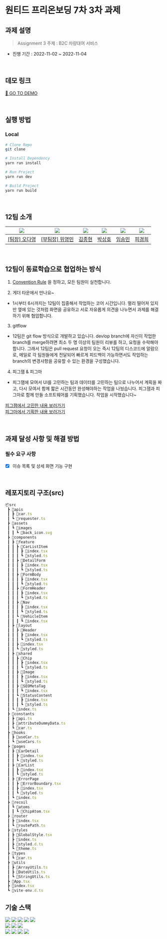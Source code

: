 # 원티드 프리온보딩 7차 3차 과제

## 과제 설명

> Assignment 3 주제 : B2C 차량대여 서비스

- 진행 기간 : 2022-11-02 ~ 2022-11-04

<br />

## 데모 링크

[🚀 GO TO DEMO]()

<br />

## 실행 방법

### Local

```bash
# Clone Repo
git clone

# Install Dependency
yarn run install

# Run Project
yarn run dev

# Build Project
yarn run build
```

<br />

## 12팀 소개

| <img src="https://avatars.githubusercontent.com/u/40523487?v=4"/> | <img src="https://avatars.githubusercontent.com/u/50790145?v=4"/> | <img src="https://avatars.githubusercontent.com/u/108744804?v=4"> | <img src="https://avatars.githubusercontent.com/u/97100045?v=4"/> | <img src="https://avatars.githubusercontent.com/u/92246102?v=4"> | <img src="https://avatars.githubusercontent.com/u/96763714?v=4"> |
| ----------------------------------------------------------------- | ----------------------------------------------------------------- | ----------------------------------------------------------------- | ----------------------------------------------------------------- | ---------------------------------------------------------------- | ---------------------------------------------------------------- |
| <a href="https://github.com/od-log">[팀장] 오다영</a>             | <a href="https://github.com/youngminss">[부팀장] 위영민</a>       | <a href="https://github.com/jong6598">김종현</a>                  | <a href="https://github.com/hopak-e">박상호</a>                   | <a href="https://github.com/forest-6">임승민</a>                 | <a href="https://github.com/kyunghee47">피경희</a>               |

<br/>

## 12팀이 동료학습으로 협업하는 방식

1. [Convention Rule]() 을 정하고, 모든 팀원이 실천합니다.

2. 게더 타운에서 만나요~

- 1시부터 6시까지는 12팀이 집중해서 작업하는 코어 시간입니다. 멀리 떨어져 있지만 옆에 있는 것처럼 화면을 공유하고 서로 자유롭게 의견을 나누면서 과제를 해결하기 위해 협업합니다.

3. gitflow

- 12팀은 git flow 방식으로 개발하고 있습니다. devlop branch에 자신이 작업한 branch를 merge하려면 최소 두 명 이상의 팀원이 리뷰를 하고, 요청을 수락해야 합니다. 그래서 12팀은 pull request 요청이 오는 즉시 12팀의 디스코드에 알람으로, 메일로 각 팀원들에게 전달되어 빠르게 피드백이 가능하면서도 작업하는 branch의 변경사항을 공유할 수 있는 환경을 구성했습니다.

4. 피그잼 & 피그마

- 피그잼에 모여서 UI를 고민하는 팀과 데이터를 고민하는 팀으로 나누어서 계획을 짜고, 다시 모여서 함께 짧은 시간동안 완성해야하는 작업을 나눴습니다. 피그잼과 피그마로 함께 만들 소프트웨어를 기획했습니다. 작업을 시작했습니다~

[피그잼에서 고민한 내용 보러가기](https://www.figma.com/file/imDU0VKds37F3eM4tdbgjc/Assignment-3---%EC%95%8C%ED%8B%B0%EB%AA%A8%EB%B9%8C%EB%A6%AC%ED%8B%B0?node-id=23%3A234)  
[피그마에서 기획한 내용 보러가기](https://www.figma.com/file/c91jQRLuanBMFRE9ztbXcz/Assignment-3---%EC%95%8C%ED%8B%B0%EB%AA%A8%EB%B9%8C%EB%A6%AC%ED%8B%B0?node-id=0%3A1)

<br />

## 과제 달성 사항 및 해결 방법

### 필수 요구 사항

- [x] 이슈 목록 및 상세 화면 기능 구현

<br />

## 레포지토리 구조(src)

```jsx
📦src
 ┣ 📂apis
 ┃ ┣ 📜car.ts
 ┃ ┗ 📜requester.ts
 ┣ 📂assets
 ┃ ┗ 📂images
 ┃ ┃ ┗ 📜back_icon.svg
 ┣ 📂components
 ┃ ┣ 📂feature
 ┃ ┃ ┣ 📂CarListItem
 ┃ ┃ ┃ ┣ 📜index.tsx
 ┃ ┃ ┃ ┗ 📜styled.ts
 ┃ ┃ ┣ 📂DetailForm
 ┃ ┃ ┃ ┣ 📜index.tsx
 ┃ ┃ ┃ ┗ 📜styled.ts
 ┃ ┃ ┣ 📂FormBody
 ┃ ┃ ┃ ┣ 📜index.tsx
 ┃ ┃ ┃ ┗ 📜styled.ts
 ┃ ┃ ┣ 📂FormHeader
 ┃ ┃ ┃ ┣ 📜index.tsx
 ┃ ┃ ┃ ┗ 📜styled.ts
 ┃ ┃ ┣ 📂Nav
 ┃ ┃ ┃ ┣ 📜index.tsx
 ┃ ┃ ┃ ┗ 📜styled.ts
 ┃ ┃ ┗ 📂VehicleItem
 ┃ ┃ ┃ ┗ 📜index.tsx
 ┃ ┣ 📂layout
 ┃ ┃ ┣ 📂Header
 ┃ ┃ ┃ ┣ 📜index.tsx
 ┃ ┃ ┃ ┗ 📜styled.ts
 ┃ ┃ ┣ 📜index.tsx
 ┃ ┃ ┗ 📜styled.ts
 ┃ ┣ 📂shared
 ┃ ┃ ┣ 📂Chip
 ┃ ┃ ┃ ┣ 📜index.tsx
 ┃ ┃ ┃ ┗ 📜styled.ts
 ┃ ┃ ┣ 📂Image
 ┃ ┃ ┃ ┣ 📜index.tsx
 ┃ ┃ ┃ ┗ 📜styled.ts
 ┃ ┃ ┣ 📂SEOMetaTag
 ┃ ┃ ┃ ┗ 📜index.tsx
 ┃ ┃ ┗ 📂StatusContent
 ┃ ┃ ┃ ┣ 📜index.tsx
 ┃ ┃ ┃ ┗ 📜styled.ts
 ┃ ┗ 📜index.ts
 ┣ 📂constants
 ┃ ┣ 📜api.ts
 ┃ ┣ 📜attributeDummyData.ts
 ┃ ┗ 📜car.ts
 ┣ 📂hooks
 ┃ ┣ 📜useCar.ts
 ┃ ┗ 📜useCars.ts
 ┣ 📂pages
 ┃ ┣ 📂CarDetail
 ┃ ┃ ┣ 📜index.tsx
 ┃ ┃ ┗ 📜styled.ts
 ┃ ┣ 📂CarList
 ┃ ┃ ┣ 📜index.tsx
 ┃ ┃ ┗ 📜styled.ts
 ┃ ┣ 📂ErrorPage
 ┃ ┃ ┣ 📜ErrorBoundary.tsx
 ┃ ┃ ┣ 📜index.tsx
 ┃ ┃ ┗ 📜styled.ts
 ┃ ┗ 📜index.ts
 ┣ 📂recoil
 ┃ ┗ 📂atoms
 ┃ ┃ ┗ 📜ChipAtom.tsx
 ┣ 📂router
 ┃ ┣ 📜index.tsx
 ┃ ┗ 📜routePath.ts
 ┣ 📂styles
 ┃ ┣ 📜GlobalStyle.tsx
 ┃ ┣ 📜index.ts
 ┃ ┣ 📜styled.d.ts
 ┃ ┗ 📜theme.ts
 ┣ 📂types
 ┃ ┗ 📜car.ts
 ┣ 📂utils
 ┃ ┣ 📜ArrayUtils.ts
 ┃ ┣ 📜DateUtils.ts
 ┃ ┗ 📜StringUtils.ts
 ┣ 📜App.tsx
 ┣ 📜index.tsx
 ┗ 📜vite-env.d.ts
```

## 기술 스택

<img src="https://img.shields.io/badge/react-61DAFB?style=for-the-badge&logo=react&logoColor=black"> <img src="https://img.shields.io/badge/React_Query-FF4154?style=for-the-badge&logo=react query&logoColor=white">
<img src="https://img.shields.io/badge/react-router-CA4245?style=for-the-badge&logo=react-router&logoColor=white"> <img src="https://img.shields.io/badge/swiper-6332F6?style=for-the-badge&logo=swiper&logoColor=white"> <img src="https://img.shields.io/badge/styled-component-DB7093?style=for-the-badge&logo=styled-component&logoColor=white">
<br /><img src="https://img.shields.io/badge/typescript-3178C6?style=for-the-badge&logo=typescript&logoColor=black">
<img src="https://img.shields.io/badge/html-E34F26?style=for-the-badge&logo=html5&logoColor=white">
<img src="https://img.shields.io/badge/css-1572B6?style=for-the-badge&logo=css3&logoColor=white"><br />
<img src="https://img.shields.io/badge/yarn-2C8EBB?style=for-the-badge&logo=yarn&logoColor=white">
<img src="https://img.shields.io/badge/vite-646CFF?style=for-the-badge&logo=vite&logoColor=white">
<img src="https://img.shields.io/badge/prettier-1A2C34?style=for-the-badge&logo=prettier&logoColor=F7BA3E">
<img src="https://img.shields.io/badge/eslint-181717?style=for-the-badge&logo=eslint&logoColor=white">
